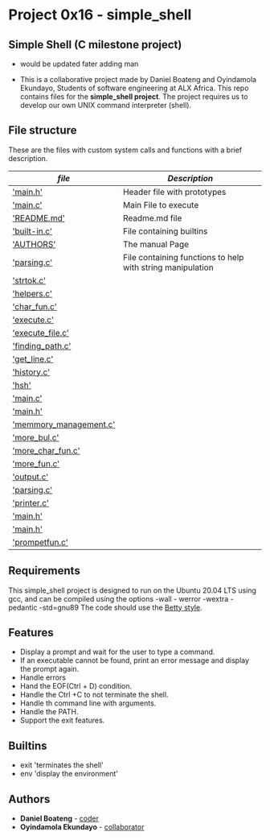 # Project 0x16 - simple_shell
## Simple Shell (C milestone project)
- would be updated fater adding man 

* This is a collaborative project made by Daniel Boateng and Oyindamola Ekundayo, Students of software engineering at ALX Africa. This repo contains files for the **simple_shell project**. The project requires us to develop our own UNIX command interpreter (shell).

## File structure

These are the files with custom system calls and functions with a brief description.

|  ***file***  | ***Description***     |
|-------------|------------------------|
| ['main.h'](./main.h) | Header file with prototypes |
| ['main.c'](./main.c) | Main File to execute |
| ['README.md'](./README.md) | Readme.md file |
| ['built-in.c'](./built-in.c) | File containing builtins |
| ['AUTHORS'](./AUTHORS) | The manual Page |
| ['parsing.c'](./parsing.c) | File containing functions to help with string manipulation |
| ['strtok.c'](./_strtok.c) |   |
| ['helpers.c'](./helpers.c) |   |
| ['char_fun.c'](./char_fun.c) |   |
| ['execute.c'](./execute.c) |   |
| ['execute_file.c'](./execute_file.c) |   |
| ['finding_path.c'](./finding_path.c) |   |
| ['get_line.c'](./get_line.c) |   |
| ['history.c'](./history.c) |   |
| ['hsh'](./hsh) |   |
| ['main.c'](./main.c) |   |
| ['main.h'](./main.h) |   |
| ['memmory_management.c'](./memmory_management.c) |   |
| ['more_bul.c'](./more_bul.c) |   |
| ['more_char_fun.c'](./more_char_fun.c) |   |
| ['more_fun.c'](./more_fun.c) |   |
| ['output.c'](./output.c) |   |
| ['parsing.c'](./parsing.c) |   |
| ['printer.c'](./printer.c) |   |
| ['main.h'](./msin.h) |   |
| ['main.h'](./msin.h) |   |
| ['prompetfun.c'](./prompetfun.c) |   |

## Requirements
This simple_shell project is designed to run on the Ubuntu 20.04 LTS using gcc, and can be compiled using the options -wall - werror -wextra -pedantic -std=gnu89
The code should use the [Betty style](https://github.com/holbertonschool/Betty).

## Features
* Display a prompt and wait for the user to type a command.
* If an executable cannot be found, print an error message and display the prompt again.
* Handle errors
* Hand the EOF(Ctrl + D) condition.
* Handle the Ctrl +C to not terminate the shell.
* Handle th command line with arguments.
* Handle the PATH.
* Support the exit features.

## Builtins
* exit 'terminates the shell'
* env 'display the environment'

## Authors
* **Daniel Boateng** - [coder](https://github.com/Dan-Boat)
* **Oyindamola Ekundayo** - [collaborator](https://github.com/ekundayo365)

